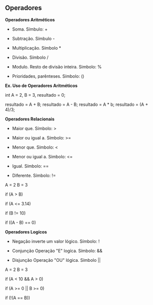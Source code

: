 ## Operadores ##

**Operadores Aritméticos**

- Soma. Símbulo: +
- Subtração. Símbulo -
- Multiplicação. Símbolo *
- Divisão. Símbolo /
- Modulo. Resto de divisão inteira. Simbolo: %

- Prioridades, parênteses. Símbolo: ()

**Ex. Uso de Operadores Aritméticos**

int A = 2, B = 3, resultado = 0;

resultado = A + B;
resultado = A - B;
resultado = A * b;
resultado = (A + 4)/3;

**Operadores Relacionais**

- Maior que. Símbolo: >
- Maior ou igual a. Símbolo: >=
- Menor que. Símbolo: < 
- Menor ou igual a. Símbolo: <=

- Igual. Símbolo: ==
- Diferente. Símbolo: !=

A = 2
B = 3

if (A > B)

if (A <= 3.14)

if (B != 10)

if ((A - B) == 0)

**Operadores Logícos**

- Negação
inverte um valor lógico. Símbolo: !

- Conjunção 
Operação "E" logíca. Símbolo: &&

- Disjunção
Operação "OU" lógica. Símbolo ||

A = 2
B = 3

if (A < 10 && A > 0)

if (A >= 0 || B >= 0)

if (!(A == B))

